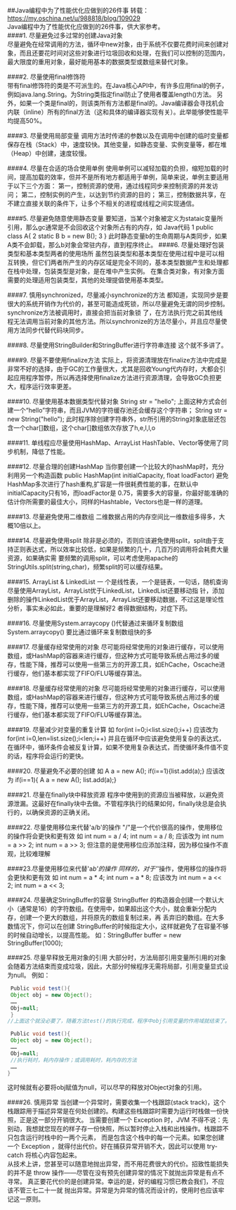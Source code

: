 ##Java编程中为了性能优化应做到的26件事
转载：https://my.oschina.net/u/988818/blog/109029<br>
Java编程中为了性能优化应做到的26件事，供大家参考。<br>
####1. 尽量避免过多过常的创建Java对象<br>
尽量避免在经常调用的方法，循环中new对象，由于系统不仅要花费时间来创建对象，而且还要花时间对这些对象进行垃圾回收和处理，在我们可以控制的范围内，最大限度的重用对象，最好能用基本的数据类型或数组来替代对象。<br>

####2. 尽量使用final修饰符<br>
带有final修饰符的类是不可派生的。在Java核心API中，有许多应用final的例子，例如java.lang.String。为String类指定final防止了使用者覆盖length()方法。
另外，如果一个类是final的，则该类所有方法都是final的。Java编译器会寻找机会内联（inline）所有的final方法（这和具体的编译器实现有关）。此举能够使性能平均提高50%。<br>

####3. 尽量使用局部变量
调用方法时传递的参数以及在调用中创建的临时变量都保存在栈（Stack）中，速度较快。其他变量，如静态变量、实例变量等，都在堆（Heap）中创建，速度较慢。

####4. 尽量在合适的场合使用单例
使用单例可以减轻加载的负担，缩短加载的时间，提高加载的效率，但并不是所有地方都适用于单例，简单来说，单例主要适用于以下三个方面：
第一，控制资源的使用，通过线程同步来控制资源的并发访问；
第二，控制实例的产生，以达到节约资源的目的；
第三，控制数据共享，在不建立直接关联的条件下，让多个不相关的进程或线程之间实现通信。

####5. 尽量避免随意使用静态变量
要知道，当某个对象被定义为stataic变量所引用，那么gc通常是不会回收这个对象所占有的内存，如
Java代码
1 public class A{
2 static B b = new B();
3 }
此时静态变量b的生命周期与A类同步，如果A类不会卸载，那么b对象会常驻内存，直到程序终止。
####6. 尽量处理好包装类型和基本类型两者的使用场所
虽然包装类型和基本类型在使用过程中是可以相互转换，但它们两者所产生的内存区域是完全不同的，基本类型数据产生和处理都在栈中处理，包装类型是对象，是在堆中产生实例。
在集合类对象，有对象方面需要的处理适用包装类型，其他的处理提倡使用基本类型。

####7. 慎用synchronized，尽量减小synchronize的方法
都知道，实现同步是要很大的系统开销作为代价的，甚至可能造成死锁，所以尽量避免无谓的同步控制。synchronize方法被调用时，直接会把当前对象锁 了，在方法执行完之前其他线程无法调用当前对象的其他方法。所以synchronize的方法尽量小，并且应尽量使用方法同步代替代码块同步。

####8. 尽量使用StringBuilder和StringBuffer进行字符串连接
这个就不多讲了。

####9. 尽量不要使用finalize方法
实际上，将资源清理放在finalize方法中完成是非常不好的选择，由于GC的工作量很大，尤其是回收Young代内存时，大都会引起应用程序暂停，所以再选择使用finalize方法进行资源清理，会导致GC负担更大，程序运行效率更差。

####10. 尽量使用基本数据类型代替对象
String str = "hello";
上面这种方式会创建一个“hello”字符串，而且JVM的字符缓存池还会缓存这个字符串；
String str = new String("hello");
此时程序除创建字符串外，str所引用的String对象底层还包含一个char[]数组，这个char[]数组依次存放了h,e,l,l,o

####11. 单线程应尽量使用HashMap、ArrayList
HashTable、Vector等使用了同步机制，降低了性能。

####12. 尽量合理的创建HashMap
当你要创建一个比较大的hashMap时，充分利用另一个构造函数
public HashMap(int initialCapacity, float loadFactor)
避免HashMap多次进行了hash重构,扩容是一件很耗费性能的事，在默认中initialCapacity只有16，而loadFactor是 0.75，需要多大的容量，你最好能准确的估计你所需要的最佳大小，同样的Hashtable，Vectors也是一样的道理。

####13. 尽量避免使用二维数组
二维数据占用的内存空间比一维数组多得多，大概10倍以上。

####14. 尽量避免使用split
除非是必须的，否则应该避免使用split，split由于支持正则表达式，所以效率比较低，如果是频繁的几十，几百万的调用将会耗费大量资源，如果确实需 要频繁的调用split，可以考虑使用apache的StringUtils.split(string,char)，频繁split的可以缓存结果。

####15. ArrayList & LinkedList
一 个是线性表，一个是链表，一句话，随机查询尽量使用ArrayList，ArrayList优于LinkedList，LinkedList还要移动指 针，添加删除的操作LinkedList优于ArrayList，ArrayList还要移动数据，不过这是理论性分析，事实未必如此，重要的是理解好2 者得数据结构，对症下药。

####16. 尽量使用System.arraycopy ()代替通过来循环复制数组
System.arraycopy() 要比通过循环来复制数组快的多

####17. 尽量缓存经常使用的对象
尽可能将经常使用的对象进行缓存，可以使用数组，或HashMap的容器来进行缓存，但这种方式可能导致系统占用过多的缓存，性能下降，推荐可以使用一些第三方的开源工具，如EhCache，Oscache进行缓存，他们基本都实现了FIFO/FLU等缓存算法。

####18. 尽量缓存经常使用的对象
尽可能将经常使用的对象进行缓存，可以使用数组，或HashMap的容器来进行缓存，但这种方式可能导致系统占用过多的缓存，性能下降，推荐可以使用一些第三方的开源工具，如EhCache，Oscache进行缓存，他们基本都实现了FIFO/FLU等缓存算法。

####19. 尽量减少对变量的重复计算
如
for(int i=0;i<list.size();i++)
应该改为
for(int i=0,len=list.size();i<len;i++)
并且在循环中应该避免使用复杂的表达式，在循环中，循环条件会被反复计算，如果不使用复杂表达式，而使循环条件值不变的话，程序将会运行的更快。

####20. 尽量避免不必要的创建
如
A a = new A();
if(i==1){list.add(a);}
应该改为
if(i==1){
A a = new A();
list.add(a);}

####21. 尽量在finally块中释放资源
程序中使用到的资源应当被释放，以避免资源泄漏。这最好在finally块中去做。不管程序执行的结果如何，finally块总是会执行的，以确保资源的正确关闭。

####22. 尽量使用移位来代替'a/b'的操作
"/"是一个代价很高的操作，使用移位的操作将会更快和更有效
如
int num = a / 4;
int num = a / 8;
应该改为
int num = a >> 2;
int num = a >> 3;
但注意的是使用移位应添加注释，因为移位操作不直观，比较难理解

####23.尽量使用移位来代替'a*b'的操作
同样的，对于'*'操作，使用移位的操作将会更快和更有效
如
int num = a * 4;
int num = a * 8;
应该改为
int num = a << 2;
int num = a << 3;

####24. 尽量确定StringBuffer的容量
StringBuffer 的构造器会创建一个默认大小（通常是16）的字符数组。在使用中，如果超出这个大小，就会重新分配内存，创建一个更大的数组，并将原先的数组复制过来，再 丢弃旧的数组。在大多数情况下，你可以在创建 StringBuffer的时候指定大小，这样就避免了在容量不够的时候自动增长，以提高性能。
如：StringBuffer buffer = new StringBuffer(1000);

####25. 尽量早释放无用对象的引用
大部分时，方法局部引用变量所引用的对象 会随着方法结束而变成垃圾，因此，大部分时候程序无需将局部，引用变量显式设为null。
例如：
```java
 Public void test(){
 Object obj = new Object();
 ……
 Obj=null;
 }
//上面这个就没必要了，随着方法test()的执行完成，程序中obj引用变量的作用域就结束了。但是如果是改成下面：

 Public void test(){
 Object obj = new Object();
 ……
 Obj=null;
 //执行耗时，耗内存操作；或调用耗时，耗内存的方法
 ……
}
```
这时候就有必要将obj赋值为null，可以尽早的释放对Object对象的引用。

####26. 慎用异常
当创建一个异常时，需要收集一个栈跟踪(stack track)，这个栈跟踪用于描述异常是在何处创建的。构建这些栈跟踪时需要为运行时栈做一份快照，正是这一部分开销很大。
当需要创建一个 Exception 时，JVM 不得不说：先别动，我想就您现在的样子存一份快照，所以暂时停止入栈和出栈操作。栈跟踪不只包含运行时栈中的一两个元素，
而是包含这个栈中的每一个元素。如果您创建一个 Exception ，就得付出代价。好在捕获异常开销不大，因此可以使用 try-catch 将核心内容包起来。<br>
从技术上讲，您甚至可以随意地抛出异常，而不用花费很大的代价。招致性能损失的并不是 throw 操作——尽管在没有预先创建异常的情况下就抛出异常是有点不寻常。
真正要花代价的是创建异常。幸运的是，好的编程习惯已教会我们，不应该不管三七二十一就 抛出异常。异常是为异常的情况而设计的，使用时也应该牢记这一原则。
